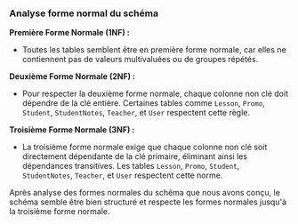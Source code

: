 ### Analyse forme normal du schéma

**Première Forme Normale (1NF) :**

* Toutes les tables semblent être en première forme normale, car elles ne contiennent pas de valeurs multivaluées ou de groupes répétés.

**Deuxième Forme Normale (2NF) :**

* Pour respecter la deuxième forme normale, chaque colonne non clé doit dépendre de la clé entière. Certaines tables comme `Lesson`, `Promo`, `Student`, `StudentNotes`, `Teacher`, et `User` respectent cette règle.

**Troisième Forme Normale (3NF) :**

* La troisième forme normale exige que chaque colonne non clé soit directement dépendante de la clé primaire, éliminant ainsi les dépendances transitives. Les tables `Lesson`, `Promo`, `Student`, `StudentNotes`, `Teacher`, et `User` respectent cette norme.

Après analyse des formes normales du schéma que nous avons conçu, le schéma semble être bien structuré et respecte les formes normales jusqu'à la troisième forme normale.
